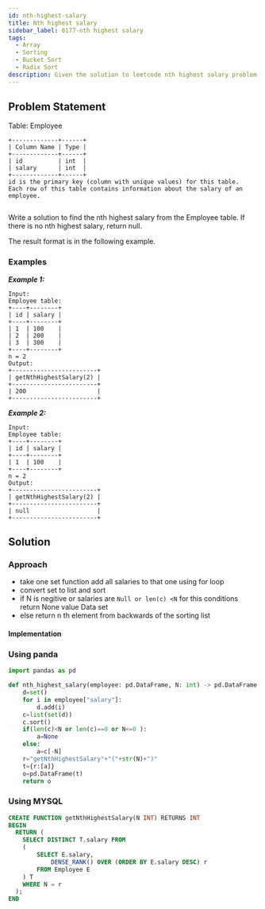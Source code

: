 ```yaml
---
id: nth-highest-salary
title: Nth highest salary
sidebar_label: 0177-nth highest salary
tags:
  - Array
  - Sorting
  - Bucket Sort
  - Radix Sort
description: Given the solution to leetcode nth highest salary problem
---
```


## Problem Statement
Table: Employee
```
+-------------+------+
| Column Name | Type |
+-------------+------+
| id          | int  |
| salary      | int  |
+-------------+------+
id is the primary key (column with unique values) for this table.
Each row of this table contains information about the salary of an employee.
 
```
Write a solution to find the nth highest salary from the Employee table. If there is no nth highest salary, return null.

The result format is in the following example.
### Examples
***Example 1:***
```
Input: 
Employee table:
+----+--------+
| id | salary |
+----+--------+
| 1  | 100    |
| 2  | 200    |
| 3  | 300    |
+----+--------+
n = 2
Output: 
+------------------------+
| getNthHighestSalary(2) |
+------------------------+
| 200                    |
+------------------------+
```

***Example 2:***
```
Input: 
Employee table:
+----+--------+
| id | salary |
+----+--------+
| 1  | 100    |
+----+--------+
n = 2
Output: 
+------------------------+
| getNthHighestSalary(2) |
+------------------------+
| null                   |
+------------------------+
```
## Solution

### Approach

- take one set function add all salaries to that one using for loop
- convert set to list and sort
- if N is negitive or salaries are `Null or len(c) <N` for this conditions return None value Data set
- else return n th element from backwards of the sorting list

#### Implementation

### Using panda
```python
import pandas as pd

def nth_highest_salary(employee: pd.DataFrame, N: int) -> pd.DataFrame:
    d=set()
    for i in employee["salary"]:
        d.add(i)
    c=list(set(d))
    c.sort()
    if(len(c)<N or len(c)==0 or N<=0 ):
        a=None
    else:
        a=c[-N]
    r="getNthHighestSalary"+"("+str(N)+")"
    t={r:[a]}
    o=pd.DataFrame(t)
    return o
```

### Using MYSQL
```sql
CREATE FUNCTION getNthHighestSalary(N INT) RETURNS INT
BEGIN
  RETURN (
    SELECT DISTINCT T.salary FROM 
    (
        SELECT E.salary, 
            DENSE_RANK() OVER (ORDER BY E.salary DESC) r
        FROM Employee E
    ) T
    WHERE N = r
  );
END
```
